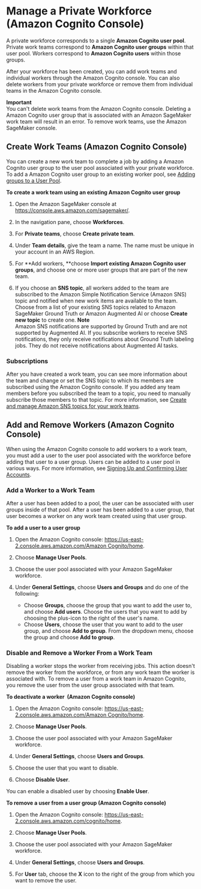 # Manage a Private Workforce \(Amazon Cognito Console\)<a name="sms-workforce-management-private-cognito"></a>

A private workforce corresponds to a single **Amazon Cognito user pool**\. Private work teams correspond to **Amazon Cognito user groups** within that user pool\. Workers correspond to **Amazon Cognito users** within those groups\. 

After your workforce has been created, you can add work teams and individual workers through the Amazon Cognito console\. You can also delete workers from your private workforce or remove them from individual teams in the Amazon Cognito console\. 

**Important**  
You can't delete work teams from the Amazon Cognito console\. Deleting a Amazon Cognito user group that is associated with an Amazon SageMaker work team will result in an error\. To remove work teams, use the Amazon SageMaker console\.  

## Create Work Teams \(Amazon Cognito Console\)<a name="create-work-teams-cog"></a>

 You can create a new work team to complete a job by adding a Amazon Cognito user group to the user pool associated with your private workforce\. To add a Amazon Cognito user group to an existing worker pool, see [Adding groups to a User Pool](https://docs.aws.amazon.com/cognito/latest/developerguide/cognito-user-pools-user-groups.html)\.  

**To create a work team using an existing Amazon Cognito user group**

1. Open the Amazon SageMaker console at [https://console\.aws\.amazon\.com/sagemaker/](https://console.aws.amazon.com/sagemaker/)\. 

1. In the navigation pane, choose **Workforces**\. 

1. For **Private teams**, choose **Create private team**\. 

1. Under **Team details**, give the team a name\. The name must be unique in your account in an AWS Region\. 

1. For **Add workers, **choose **Import existing Amazon Cognito user groups**, and choose one or more user groups that are part of the new team\. 

1. If you choose an **SNS topic**, all workers added to the team are subscribed to the Amazon Simple Notification Service \(Amazon SNS\) topic and notified when new work items are available to the team\. Choose from a list of your existing SNS topics related to Amazon SageMaker Ground Truth or Amazon Augmented AI or choose **Create new topic** to create one\. 
**Note**  
Amazon SNS notifications are supported by Ground Truth and are not supported by Augmented AI\. If you subscribe workers to receive SNS notifications, they only receive notifications about Ground Truth labeling jobs\. They do not receive notifications about Augmented AI tasks\. 

### Subscriptions<a name="subscriptions-cog-workteam"></a>

After you have created a work team, you can see more information about the team and change or set the SNS topic to which its members are subscribed using the Amazon Cognito console\. If you added any team members before you subscribed the team to a topic, you need to manually subscribe those members to that topic\. For more information, see [Create and manage Amazon SNS topics for your work teams](sms-workforce-management-private-sns.md)\. 

## Add and Remove Workers \(Amazon Cognito Console\)<a name="add-remove-workers-cog"></a>

 When using the Amazon Cognito console to add workers to a work team, you must add a user to the user pool associated with the workforce before adding that user to a user group\. Users can be added to a user pool in various ways\. For more information, see [Signing Up and Confirming User Accounts](https://docs.aws.amazon.com/cognito/latest/developerguide/signing-up-users-in-your-app.html)\. 

### Add a Worker to a Work Team<a name="add-worker-workteam-cog"></a>

After a user has been added to a pool, the user can be associated with user groups inside of that pool\. After a user has been added to a user group, that user becomes a worker on any work team created using that user group\.

**To add a user to a user group**

1. Open the Amazon Cognito console: [https://us\-east\-2\.console\.aws\.amazon\.com/Amazon Cognito/home](https://us-east-2.console.aws.amazon.com/cognito/home)\. 

1. Choose **Manage User Pools**\.

1. Choose the user pool associated with your Amazon SageMaker workforce\.  

1. Under **General Settings**, choose **Users and Groups** and do one of the following: 
   + Choose **Groups**, choose the group that you want to add the user to, and choose **Add users**\. Choose the users that you want to add by choosing the plus\-icon to the right of the user's name\.  
   + Choose **Users**, choose the user that you want to add to the user group, and choose **Add to group**\. From the dropdown menu, choose the group and choose **Add to group**\.

### Disable and Remove a Worker From a Work Team<a name="disable-remove-workers-cog"></a>

Disabling a worker stops the worker from receiving jobs\. This action doesn't remove the worker from the workforce, or from any work team the worker is associated with\. To remove a user from a work team in Amazon Cognito, you remove the user from the user group associated with that team\.

**To deactivate a worker  \(Amazon Cognito console\)**

1. Open the Amazon Cognito console: [https://us\-east\-2\.console\.aws\.amazon\.com/Amazon Cognito/home](https://us-east-2.console.aws.amazon.com/cognito/home)\. 

1. Choose **Manage User Pools**\.

1. Choose the user pool associated with your Amazon SageMaker workforce\.

1. Under **General Settings**, choose **Users and Groups**\.

1. Choose the user that you want to disable\.

1. Choose **Disable User**\.

You can enable a disabled user by choosing **Enable User**\.  

**To remove a user from a user group \(Amazon Cognito console\)**

1. Open the Amazon Cognito console: [https://us\-east\-2\.console\.aws\.amazon\.com/cognito/home](https://us-east-2.console.aws.amazon.com/cognito/home)\. 

1. Choose **Manage User Pools**\. 

1. Choose the user pool associated with your Amazon SageMaker workforce\.  

1. Under **General Settings**, choose **Users and Groups**\. 

1. For **User** tab, choose the **X** icon to the right of the group from which you want to remove the user\. 